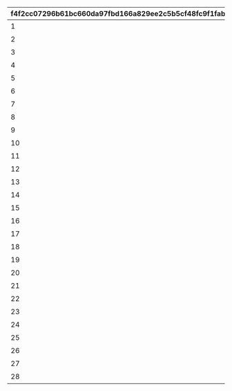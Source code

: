 |f4f2cc07296b61bc660da97fbd166a829ee2c5b5cf48fc9f1fabc7ac730a4423|9a1b475d4e9cb231648bd048b33b2e1d25ec6ec326b57a03098eca2cbb653b82|92ed1929b87ad28acb5862f57ec7fd06a8ced96894c9cbb7cba4bd46cdcb539e|9f10becd9d24645bb2d38b804a68d45dac893fe333e201a14e321604ace208af|7f0959ef1ec0b9aaa7774f5674cdf53f1ce2ff9f61cd3ff78c194cedd8d69bef|5c09f64b0ca6f5b1d2e42bed769b6a861fe3479fb7cfbc92c82b6508fa9aef0d|e703d3a2c9e717c7e8db4600b291e5d4f7b8c40087bc6cdb29829f88564b0136|61f40647d84636c68da63b0598e416022a2b8b63779b6ed410bc3ba8d558fc71|
| --- | --- | --- | --- | --- | --- | --- | --- |
|1|2030/04/24 14:59:59|7001|0|失われた記憶を求めて|2018/09/13 12:00:00|1|7|
|2|2030/04/24 14:59:59|7002|0|姉妹の絆と願いの塔|2018/10/13 12:00:00|1|7|
|3|2030/04/24 14:59:59|7003|0|スターたちの二重奏|2018/11/14 12:00:00|1|7|
|4|2030/04/24 14:59:59|7004|0|シスターズ・ブッキング|2019/01/14 12:00:00|1|7|
|5|2030/04/24 14:59:59|7005|0|あまのじゃくゴーストハウス|2019/03/14 12:00:00|1|7|
|6|2030/04/24 14:59:59|7006|0|二つの誇りは絆と共に|2019/05/13 12:00:00|1|7|
|7|2030/04/24 14:59:59|7007|0|冥風戦記外伝・吸血鬼伝承|2019/07/15 12:00:00|1|7|
|8|2030/04/24 14:59:59|7008|0|あまあま妹シューターズ！|2019/09/14 12:00:00|1|7|
|9|2030/04/24 14:59:59|7009|0|もふもふメルヘン珍道中|2019/11/14 12:00:00|1|7|
|10|2030/04/24 14:59:59|7010|0|ティーチャーズガイダンス|2020/01/14 12:00:00|1|7|
|11|2030/04/24 14:59:59|7011|0|忍剣珍道中|2020/03/12 12:00:00|1|7|
|12|2030/04/24 14:59:59|7012|0|すれちがいディスタンス|2020/05/14 12:00:00|1|7|
|13|2030/04/24 14:59:59|7013|0|ちぐはぐワーク&レスト|2020/07/14 12:00:00|1|7|
|14|2030/04/24 14:59:59|7014|0|レディの理想と大人の真実|2020/09/15 12:00:00|1|7|
|15|2030/04/24 14:59:59|7015|0|姉なる命題と博士の対偶|2020/11/18 12:00:00|1|7|
|16|2030/04/24 14:59:59|7016|0|追憶の歌姫と彷徨う幽霊|2021/01/18 12:00:00|1|7|
|17|2030/04/24 14:59:59|7017|0|美の探求者と女君の宴|2021/03/18 12:00:00|1|7|
|18|2030/04/24 14:59:59|7018|0|ドジ退散！　脱大凶大作戦|2021/05/17 12:00:00|1|7|
|19|2030/04/24 14:59:59|7019|0|軍人たちの合同任務|2021/07/16 12:00:00|1|7|
|20|2030/04/24 14:59:59|7020|0|笑いとたい焼きのから騒ぎ|2021/09/16 12:00:00|1|7|
|21|2030/04/24 14:59:59|7021|0|若き正義と大人の美学|2021/11/17 12:00:00|1|7|
|22|2030/04/24 14:59:59|7022|0|超能力×魔法＝超魔法少女|2022/01/17 12:00:00|1|7|
|23|2030/04/24 14:59:59|7023|0|チアアップ・ヒーローズ！|2022/03/17 12:00:00|1|7|
|24|2030/04/24 14:59:59|7024|0|変貌大妃と（元）悪徳商人|2022/06/17 12:00:00|1|7|
|25|2030/04/24 14:59:59|7025|0|激闘！　交わる竜獣の拳|2022/10/18 12:00:00|1|7|
|26|2030/04/24 14:59:59|7026|0|ロンリーガールズ交流会|2023/03/17 12:00:00|1|7|
|27|2030/04/24 14:59:59|7027|0|悪党たちの大珍道中|2023/09/19 12:00:00|1|7|
|28|2030/04/24 14:59:59|7028|0|ルナティック・ラビリンス|2024/04/17 12:00:00|1|7|